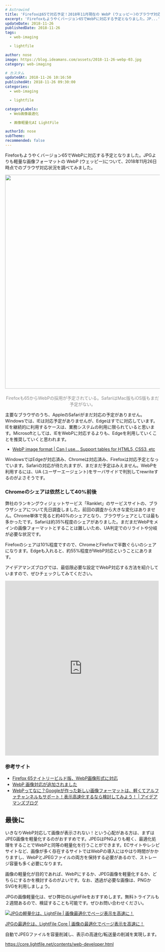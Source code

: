 ```yaml
---
# Astrowind
title: 'Firefoxは65で対応予定！2018年11月現在の WebP (ウェッピー)のブラウザ対応状況を確認してみよう。Safari対応をどうするかが課題。'
excerpt: 'Firefoxもようやくバージョン65でWebPに対応する予定となりました。JP...'
updateDate: 2018-11-26
publishedDate: 2018-11-26
tags: 
  - web-imaging

  - lightfile

author: nose
image: https://blog.ideamans.com/assets/2018-11-26-webp-03.jpg
category: web-imaging

# カスタム
updatedAt: 2018-11-26 10:16:50
publishedAt: 2018-11-26 09:30:00
categories: 
  - web-imaging

  - lightfile

categoryLabels: 
  - Web画像最適化

  - 画像軽量化AI LightFile

authorId: nose
subTheme: 
recommended: false
---
```


<p>Firefoxもようやくバージョン65でWebPに対応する予定となりました。JPGよりも軽量な画像フォーマットの WebP (ウェッピー)について、2018年11月26日時点でのブラウザ対応状況を調べてみました。</p>
<p><img alt="2018-11-26-webp-01.jpg" src="https://blog.ideamans.com/assets/2018-11-26-webp-01.jpg" width="1280" height="695" class="mt-image-center" style="text-align: center; display: block; margin: 0 auto 20px;"></p>
<p style="text-align: center;"><span style="color: #888888;">Firefoxも65からWebPの採用が予定されている。SafariはMac版もiOS版もまだ予定がない。</span></p>
<p>主要なブラウザのうち、AppleのSafariがまだ対応の予定がありません。Windowsでは、IEは対応予定がありませんが、Edgeはすでに対応しています。IEを継続的に利用するケースは、業務システムの利用に限られていると思います。Microsoftとしては、IEをWebPに対応するよりも、Edgeを利用していくことを推奨していくと思われます。</p>
<ul><li><a href="https://caniuse.com/#feat=webp" target="_blank"><span>WebP image format | Can I use... Support tables for HTML5, CSS3, etc</span></a></li></ul>
<p><span>WindowsではEdgeが対応済み、Chromeは対応済み、Firefoxは対応予定となっています。Safariの対応が待たれますが、まだまだ予定はみえません。WebPを利用するには、UA (ユーザーエージェント)をサーバサイドで判別してrewriteするのがよさそうです。</span></p>
<h3><span>Chromeのシェアは依然として40%前後</span></h3>
<p><span>弊社のランキングウィジェットサービス「Ranklet」のサービスサイトの、ブラウザシェアについて先日調査しました。前回の調査から大きな変化はありません。Chrome単体で見ると約40%のシェアとなり、ブラウザシェアとしては最も多かったです。Safariは約35%程度のシェアがありました。まだまだWebPをメインの画像フォーマットとすることは難しいため、UA判定でのリライトや分岐が必要な状況です。</span></p>
<p><span>Firefoxのシェアは10%程度ですので、ChromeとFirefoxで半数ぐらいのシェアになります。Edgeも入れると、約55%程度がWebP対応ということにあります。</span></p>
<p><span>アイデアマンズブログでは、最低限必要な設定でWebP対応する方法を紹介していますので、ぜひチェックしてみてください。</span></p>
<p>
<iframe width="500" height="568" style="border: none; overflow: hidden;" src="https://www.facebook.com/plugins/post.php?href=https%3A%2F%2Fwww.facebook.com%2Fideamans%2Fposts%2F2003552323021570&amp;width=500" scrolling="no" frameborder="0" allowtransparency="true" allow="encrypted-media"></iframe>
</p>
<p> </p>
<h3>参考サイト</h3>
<ul><li><span><a href="https://www.zaikei.co.jp/article/20181123/479676.html" target="_blank">Firefox 65ナイトリービルド版、WebP画像形式に対応</a></span></li><li><a href="https://www.fxsitecompat.com/ja/docs/2018/webp-image-support-has-been-added/" target="_blank">WebP 画像対応が追加されました</a></li><li><a href="https://blog.ideamans.com/2018/04/webp.html"><span>WebPってなに？Googleが作った新しい画像フォーマットは、軽くてアルファチャンネルもサポート！表示高速化するなら検討してみよう！ | アイデアマンズブログ</span></a></li></ul>
<h2><span>最後に</span></h2>
<p><span>いきなりWebP対応して画像が表示されない！という心配がある方は、まずはJPEG画像を軽量化するのがおすすめです。JPEGはPNGよりも軽く、最適化処理をすることでWebPと同等の軽量化を行うことができます。ECサイトやレシピサイトなど、画像が多く存在するサイトではWebPの導入にはやはり時間がかかりますし、WebPとJPEGファイルの両方を保持する必要があるので、ストレージ容量も多く必要になります。</span></p>
<p><span>画像の軽量化が目的であれば、WebPにするか、JPEG画像を軽量化するか、どちらにするかを検討するのがよいです。なお、透過が必要な画像は、PNGかSVGを利用しましょう。</span></p>
<p><span>JPGの画像軽量化は、ぜひ弊社のLightFileをおすすめします。無料トライアルも２週間あるので、検証することも可能です。ぜひお問い合わせください。</span></p>
<div class="serviceBox">
<div class="serviceImage"><a href="https://core.lightfile.net/contents/web-developer.html" target="_blank"><img src="https://blog.ideamans.com/assets/service-lfc.jpg" alt="JPGの軽量化は、LightFile | 画像最適化でページ表示を高速に！"></a></div>
<div class="serviceText">
<p class="serviceTitle"><a href="https://core.lightfile.net/contents/web-developer.html" target="_blank">JPGの最適化は、LightFile Core | 画像の最適化でページ表示を高速に！</a></p>
<p class="serviceDesc">自動でJPEGファイルを容量削減し、表示の高速化/転送量の削減を実現します。</p>
<p class="serviceLink"><a href="https://core.lightfile.net/contents/web-developer.html" target="_blank">https://core.lightfile.net/contents/web-developer.html</a></p>
</div>
</div>
<p> </p>
